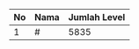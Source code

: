 | No | Nama            | Jumlah Level |
|----|-----------------|--------------|
| 1  | #    |    5835        |

